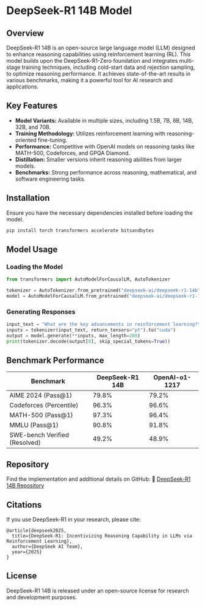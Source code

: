 # DeepSeek-R1 14B Model

## Overview
DeepSeek-R1 14B is an open-source large language model (LLM) designed to enhance reasoning capabilities using reinforcement learning (RL). This model builds upon the DeepSeek-R1-Zero foundation and integrates multi-stage training techniques, including cold-start data and rejection sampling, to optimize reasoning performance. It achieves state-of-the-art results in various benchmarks, making it a powerful tool for AI research and applications.

## Key Features
- **Model Variants:** Available in multiple sizes, including 1.5B, 7B, 8B, 14B, 32B, and 70B.
- **Training Methodology:** Utilizes reinforcement learning with reasoning-oriented fine-tuning.
- **Performance:** Competitive with OpenAI models on reasoning tasks like MATH-500, Codeforces, and GPQA Diamond.
- **Distillation:** Smaller versions inherit reasoning abilities from larger models.
- **Benchmarks:** Strong performance across reasoning, mathematical, and software engineering tasks.

## Installation
Ensure you have the necessary dependencies installed before loading the model.

```bash
pip install torch transformers accelerate bitsandbytes
```

## Model Usage
### Loading the Model
```python
from transformers import AutoModelForCausalLM, AutoTokenizer

tokenizer = AutoTokenizer.from_pretrained("deepseek-ai/deepseek-r1-14b")
model = AutoModelForCausalLM.from_pretrained("deepseek-ai/deepseek-r1-14b", device_map="auto")
```

### Generating Responses
```python
input_text = "What are the key advancements in reinforcement learning?"
inputs = tokenizer(input_text, return_tensors="pt").to("cuda")
output = model.generate(**inputs, max_length=200)
print(tokenizer.decode(output[0], skip_special_tokens=True))
```

## Benchmark Performance
| Benchmark       | DeepSeek-R1 14B | OpenAI-o1-1217 |
|----------------|---------------|---------------|
| AIME 2024 (Pass@1) | 79.8% | 79.2% |
| Codeforces (Percentile) | 96.3% | 96.6% |
| MATH-500 (Pass@1) | 97.3% | 96.4% |
| MMLU (Pass@1) | 90.8% | 91.8% |
| SWE-bench Verified (Resolved) | 49.2% | 48.9% |

## Repository
Find the implementation and additional details on GitHub:
🔗 [DeepSeek-R1 14B Repository](https://github.com/Uddeshya8272/Deepseek_R1_14b)

## Citations
If you use DeepSeek-R1 in your research, please cite:
```
@article{deepseek2025,
  title={DeepSeek-R1: Incentivizing Reasoning Capability in LLMs via Reinforcement Learning},
  author={DeepSeek AI Team},
  year={2025}
}
```

## License
DeepSeek-R1 14B is released under an open-source license for research and development purposes.

